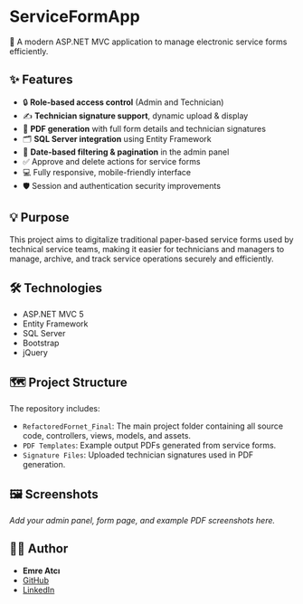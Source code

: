 # ServiceFormApp

🚀 A modern ASP.NET MVC application to manage electronic service forms efficiently.

## ✨ Features

- 🔒 **Role-based access control** (Admin and Technician)
- ✍️ **Technician signature support**, dynamic upload & display
- 📄 **PDF generation** with full form details and technician signatures
- 🗂️ **SQL Server integration** using Entity Framework
- 📅 **Date-based filtering & pagination** in the admin panel
- ✅ Approve and delete actions for service forms
- 💻 Fully responsive, mobile-friendly interface
- 🛡️ Session and authentication security improvements

## 💡 Purpose

This project aims to digitalize traditional paper-based service forms used by technical service teams, making it easier for technicians and managers to manage, archive, and track service operations securely and efficiently.

## 🛠️ Technologies

- ASP.NET MVC 5
- Entity Framework
- SQL Server
- Bootstrap
- jQuery

## 🗺️ Project Structure

The repository includes:

- `RefactoredFornet_Final`: The main project folder containing all source code, controllers, views, models, and assets.
- `PDF Templates`: Example output PDFs generated from service forms.
- `Signature Files`: Uploaded technician signatures used in PDF generation.

## 🖼️ Screenshots

_Add your admin panel, form page, and example PDF screenshots here._

## 👨‍💻 Author

- **Emre Atcı**  
- [GitHub](https://github.com/Emre-n)  
- [LinkedIn](https://www.linkedin.com/in/emre-atc%C4%B1-002b75237?utm_source=share&utm_campaign=share_via&utm_content=profile&utm_medium=ios_app)
